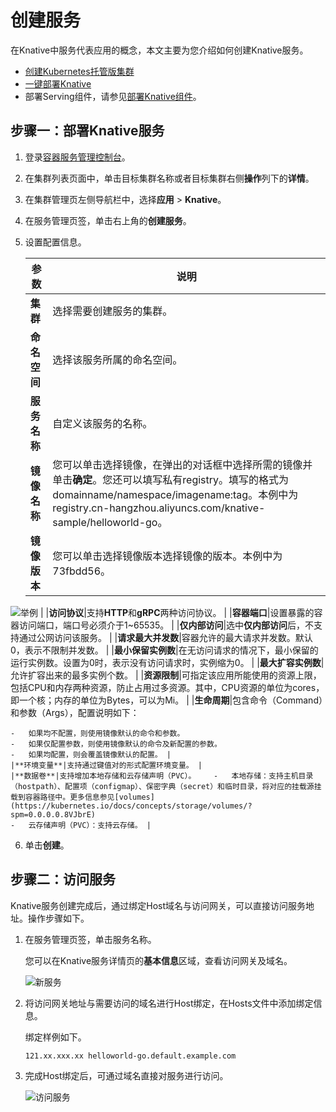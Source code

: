 # 创建服务

在Knative中服务代表应用的概念，本文主要为您介绍如何创建Knative服务。

-   [创建Kubernetes托管版集群](/intl.zh-CN/Kubernetes集群用户指南/集群管理/创建集群/创建Kubernetes托管版集群.md)
-   [一键部署Knative](/intl.zh-CN/Kubernetes集群用户指南/Knative管理/Knative组件管理/一键部署Knative.md)
-   部署Serving组件，请参见[部署Knative组件](/intl.zh-CN/Kubernetes集群用户指南/Knative管理/Knative组件管理/部署Knative组件.md)。

## 步骤一：部署Knative服务

1.  登录[容器服务管理控制台](https://cs.console.aliyun.com)。

2.  在集群列表页面中，单击目标集群名称或者目标集群右侧**操作**列下的**详情**。

3.  在集群管理页左侧导航栏中，选择**应用** \> **Knative**。

4.  在服务管理页签，单击右上角的**创建服务**。

5.  设置配置信息。

    |参数|说明|
    |--|--|
    |**集群**|选择需要创建服务的集群。|
    |**命名空间**|选择该服务所属的命名空间。|
    |**服务名称**|自定义该服务的名称。|
    |**镜像名称**|您可以单击选择镜像，在弹出的对话框中选择所需的镜像并单击**确定**。您还可以填写私有registry。填写的格式为domainname/namespace/imagename:tag。本例中为registry.cn-hangzhou.aliyuncs.com/knative-sample/helloworld-go。 |
    |**镜像版本**|您可以单击选择镜像版本选择镜像的版本。本例中为73fbdd56。

![举例](https://static-aliyun-doc.oss-accelerate.aliyuncs.com/assets/img/zh-CN/8895659951/p127510.png) |
    |**访问协议**|支持**HTTP**和**gRPC**两种访问协议。 |
    |**容器端口**|设置暴露的容器访问端口，端口号必须介于1~65535。 |
    |**仅内部访问**|选中**仅内部访问**后，不支持通过公网访问该服务。 |
    |**请求最大并发数**|容器允许的最大请求并发数。默认0，表示不限制并发数。 |
    |**最小保留实例数**|在无访问请求的情况下，最小保留的运行实例数。设置为0时，表示没有访问请求时，实例缩为0。 |
    |**最大扩容实例数**|允许扩容出来的最多实例个数。 |
    |**资源限制**|可指定该应用所能使用的资源上限，包括CPU和内存两种资源，防止占用过多资源。其中，CPU资源的单位为cores，即一个核；内存的单位为Bytes，可以为Mi。 |
    |**生命周期**|包含命令（Command）和参数（Args），配置说明如下：

    -   如果均不配置，则使用镜像默认的命令和参数。
    -   如果仅配置参数，则使用镜像默认的命令及新配置的参数。
    -   如果均配置，则会覆盖镜像默认的配置。 |
    |**环境变量**|支持通过键值对的形式配置环境变量。 |
    |**数据卷**|支持增加本地存储和云存储声明（PVC）。    -   本地存储：支持主机目录（hostpath）、配置项（configmap）、保密字典（secret）和临时目录，将对应的挂载源挂载到容器路径中。更多信息参见[volumes](https://kubernetes.io/docs/concepts/storage/volumes/?spm=0.0.0.0.8VJbrE)
    -   云存储声明（PVC）：支持云存储。 |

6.  单击**创建**。


## 步骤二：访问服务

Knative服务创建完成后，通过绑定Host域名与访问网关，可以直接访问服务地址。操作步骤如下。

1.  在服务管理页签，单击服务名称。

    您可以在Knative服务详情页的**基本信息**区域，查看访问网关及域名。

    ![新服务](https://static-aliyun-doc.oss-accelerate.aliyuncs.com/assets/img/zh-CN/8895659951/p52562.png)

2.  将访问网关地址与需要访问的域名进行Host绑定，在Hosts文件中添加绑定信息。

    绑定样例如下。

    ```
    121.xx.xxx.xx helloworld-go.default.example.com
    ```

3.  完成Host绑定后，可通过域名直接对服务进行访问。

    ![访问服务](https://static-aliyun-doc.oss-accelerate.aliyuncs.com/assets/img/zh-CN/0995659951/p52568.png)


